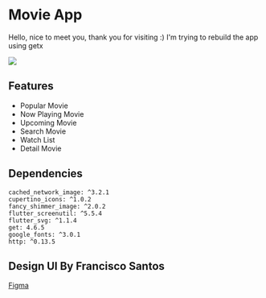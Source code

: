 # Movie App
Hello, nice to meet you, thank you for visiting :)
I'm trying to rebuild the app using getx

![](https://take-me-to.space/4MpaGvR.png)


## Features

- Popular Movie
- Now Playing Movie
- Upcoming Movie
- Search Movie
- Watch List
- Detail Movie 

## Dependencies
```
cached_network_image: ^3.2.1
cupertino_icons: ^1.0.2
fancy_shimmer_image: ^2.0.2
flutter_screenutil: ^5.5.4
flutter_svg: ^1.1.4
get: 4.6.5
google_fonts: ^3.0.1
http: ^0.13.5
```

## Design UI By Francisco Santos
[Figma](https://www.figma.com/community/file/1124835379376527920)

